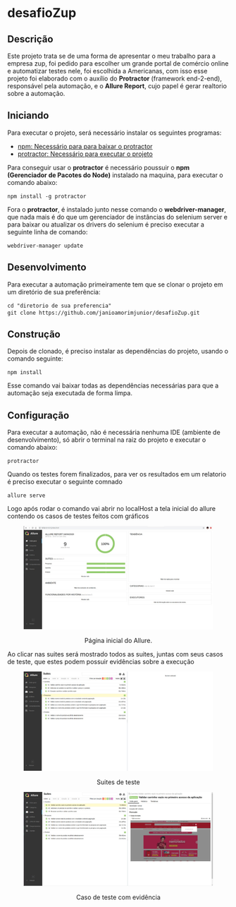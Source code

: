 # desafioZup

## Descrição

Este projeto trata se de uma forma de apresentar o meu trabalho para a empresa zup, foi pedido para escolher um grande portal de comércio online e automatizar testes nele, foi escolhida a Americanas, com isso esse projeto foi elaborado com o auxílio do **Protractor** (framework end-2-end), responsável pela automação, e o **Allure Report**, cujo papel é gerar realtorio sobre a automação.

## Iniciando

Para executar o projeto, será necessário instalar os seguintes programas:
- [npm: Necessário para para baixar o protractor](https://www.npmjs.com/get-npm)
- [protractor: Necessário para executar o projeto](https://www.protractortest.org/#/)

Para conseguir usar o **protractor** é necessário poussuir o **npm (Gerenciador de Pacotes do Node)** instalado na maquina, para executar o comando abaixo:
```shell
npm install -g protractor
```
Fora o **protractor**, é instalado junto nesse comando o **webdriver-manager**, que nada mais é do que um gerenciador de instâncias 
do selenium server e para baixar ou atualizar os drivers do selenium é preciso executar a seguinte linha de comando:
```shell
webdriver-manager update
```

## Desenvolvimento
Para executar a automação primeiramente tem que se clonar o projeto em um diretório de sua preferência: 

```shell
cd "diretorio de sua preferencia"
git clone https://github.com/janioamorimjunior/desafioZup.git
```

## Construção
Depois de clonado, é preciso instalar as dependências do projeto, usando o comando seguinte:

```shell
npm install
```
Esse comando vai baixar todas as dependências necessárias para que a automação seja executada de forma limpa.

## Configuração
Para executar a automação, não é necessária nenhuma IDE (ambiente de desenvolvimento), só abrir o terminal na raiz do projeto e executar o comando abaixo:

```shell
protractor
```

Quando os testes forem finalizados, para ver os resultados em um relatorio é preciso executar o seguinte comnado 
```shell
allure serve
```
Logo após rodar o comando vai abrir no localHost a tela inicial do allure contendo os casos de testes feitos com gráficos
<div align="center">
    <img width="430" src="allure-reports-screens/pagina-inicial.jpeg" />
    <p>Página inicial do Allure.</p>
</div>

Ao clicar nas suites será mostrado todos as suites, juntas com seus casos de teste, que estes podem possuir evidências sobre a execução
<div align="center">
	<img width="430" src="allure-reports-screens/suites.jpeg">
    <p>Suites de teste</p>
    <img width="430" src="allure-reports-screens/caso-de-teste.jpeg">
    <p>Caso de teste com evidência</p>
</div>
